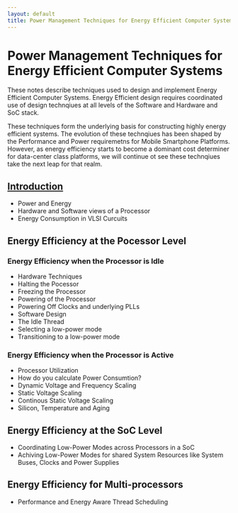 ```yaml
---
layout: default
title: Power Management Techniques for Energy Efficient Computer Systems
---
```


# Power Management Techniques for Energy Efficient Computer Systems

These notes describe techniques used to design and implement Energy Efficient Computer Systems. Energy Efficient design requires coordinated use of design technqiues at all levels of the Software and Hardware and SoC stack.

These techniques form the underlying basis for constructing highly energy efficient systems. The evolution of these technqiues has been shaped by the Performance and Power requiremetns for Mobile Smartphone Platforms. However, as energy efficiency starts to become a dominant cost determiner for data-center class platforms, we will continue ot see these technqiues take the next leap for that realm.

## [Introduction]
- Power and Energy
- Hardware and Software views of a Processor
- Energy Consumption in VLSI Curcuits

## Energy Efficiency at the Pocessor Level

### Energy Efficiency when the Processor is Idle
- Hardware Techniques
 - Halting the Pocessor
 - Freezing the Processor
 - Powering of the Processor
 - Powering Off Clocks and underlying PLLs
- Software Design
 - The Idle Thread
  - Selecting a low-power mode
  - Transitioning to a low-power mode

### Energy Efficiency when the Processor is Active
- Processor Utilization
- How do you calculate Power Consumtion?
- Dynamic Voltage and Frequency Scaling
- Static Voltage Scaling
 - Continous Static Voltage Scaling
  - Silicon, Temperature and Aging

## Energy Efficiency at the SoC Level
- Coordinating Low-Power Modes across Processors in a SoC
- Achiving Low-Power Modes for shared System Resources like System Buses, Clocks and Power Supplies

## Energy Efficiency for Multi-processors
- Performance and Energy Aware Thread Scheduling

[Introduction]: /chapter_introduction
